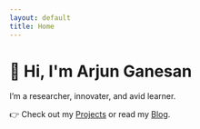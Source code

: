 ```yaml
---
layout: default
title: Home
---
```


# 👋 Hi, I'm Arjun Ganesan

I’m a researcher, innovater, and avid learner.

👉 Check out my [Projects](/projects) or read my [Blog](/blog).
